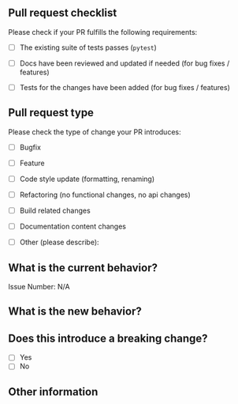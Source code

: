 <!-- Please refer to our contributing documentation for any questions on submitting a pull request, or let us know here if you need any help: https://github.com/MaastrichtU-IDS/translator-openpredict/blob/master/CONTRIBUTING.md -->

## Pull request checklist

Please check if your PR fulfills the following requirements:
- [ ] The existing suite of tests passes (`pytest`)
- [ ] Docs have been reviewed and updated if needed (for bug fixes / features)
- [ ] Tests for the changes have been added (for bug fixes / features) 


## Pull request type

<!-- Please do not submit updates to dependencies unless it fixes an issue. --> 

<!-- Please try to limit your pull request to one type, submit multiple pull requests if needed. --> 

Please check the type of change your PR introduces:
- [ ] Bugfix
- [ ] Feature
- [ ] Code style update (formatting, renaming)
- [ ] Refactoring (no functional changes, no api changes)
- [ ] Build related changes
- [ ] Documentation content changes
- [ ] Other (please describe): 


## What is the current behavior?
<!-- Please describe the current behavior that you are modifying, or link to a relevant issue. -->

Issue Number: N/A


## What is the new behavior?
<!-- Please describe the behavior or changes that are being added by this PR. -->

## Does this introduce a breaking change?

- [ ] Yes
- [ ] No

<!-- If this introduces a breaking change, please describe the impact and migration path for existing applications below. -->


## Other information

<!-- Any other information that is important to this PR such as screenshots of how the component looks before and after the change. -->
